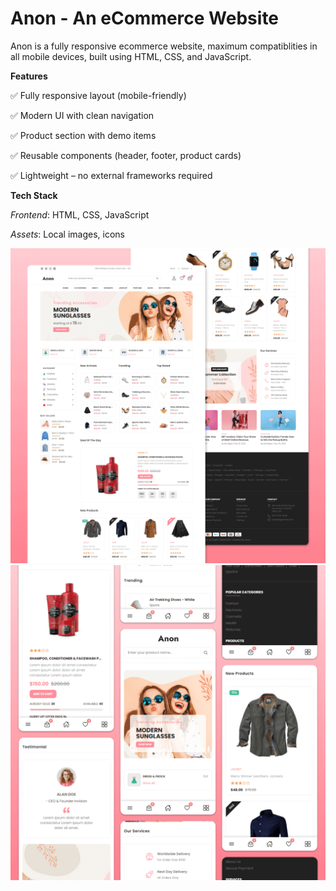 # Anon - An eCommerce Website

Anon is a fully responsive ecommerce website, maximum compatiblities in all mobile devices, built using HTML, CSS, and JavaScript.

**Features**

✅ Fully responsive layout (mobile-friendly)

✅ Modern UI with clean navigation

✅ Product section with demo items

✅ Reusable components (header, footer, product cards)

✅ Lightweight – no external frameworks required

**Tech Stack**

*Frontend*: HTML, CSS, JavaScript

*Assets*: Local images, icons

![Anon Desktop Demo](./website-demo-image/desktop.png "Desktop Demo")
![Anon Mobile Demo](./website-demo-image/mobile.png "Mobile Demo")


